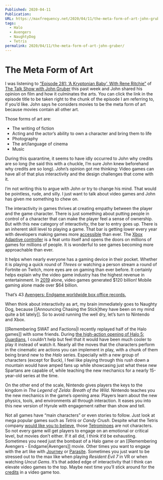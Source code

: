```yaml
---
Published: 2020-04-11
Publication: 
URL: https://maxfrequency.net/2020/04/11/the-meta-form-of-art-john-gruber/
tags:
  - Halo
  - Avengers
  - NaughtyDog
  - Tetris
permalink: 2020/04/11/the-meta-form-of-art-john-gruber/
---
```

# The Meta Form of Art

I was listening to [“Episode 281: ‘A Kryptonian Baby’, With Rene Ritchie”](https://overcast.fm/+B7NCK7OZo/10:55) of [The Talk Show with John Gruber](https://daringfireball.net/thetalkshow/) this past week and John shared his opinion on film and how it culminates the arts. You can click the link in the episode title to be taken right to the chunk of the episode I am referring to, if you’d like. John says he considers movies to be the meta form of art because movies contain all other art.

Those forms of art are:

- The writing of fiction
- Acting and the actor’s ability to own a character and bring them to life
- Photography
- The art/language of cinema
- Music

During this quarantine, it seems to have idly occurred to John why credits are so long (he said this with a chuckle, I’m sure John knew beforehand why credits are so long). John’s opinion got me thinking: Video games can have all of that plus interactivity and the design challenges that come with it.

I’m not writing this to argue with John or try to change his mind. That would be pointless, rude, and silly. I just want to talk about video games and John has given me something to chew on.

The interactivity in games thrives at creating empathy between the player and the game character. There is just something about putting people in control of a character that can make the player feel a sense of ownership. But with this new category of interactivity, the bar to entry goes up. There is an inherent skill level to playing a game. That bar is getting lower every year with developers making games more [accessible](https://www.youtube.com/playlist?list=PLc38fcMFcV_vvWOhMDriBlVocTZ8mKQzR) than ever. The [Xbox Adaptive controller](https://www.xbox.com/en-US/accessories/controllers/xbox-adaptive-controller) is a feat unto itself and opens the doors on millions of games for millions of people. It is wonderful to see games becoming more approachable than ever.

It helps when nearly everyone has a gaming device in their pocket. Whether it is playing a quick round of *Threes* or watching a person stream a round of Fortnite on Twitch, more eyes are on gaming than ever before. It certainly helps explain why the video game industry has the highest revenue in entertainment. In [2019](https://www.superdataresearch.com/reports/2019-year-in-review) alone, video games generated $120 billion! Mobile gaming alone made over $64 billion.

That’s 43 [Avengers: Endgame worldwide box office records.](https://www.boxofficemojo.com/releasegroup/gr3511898629/)

When think about interactivity as art, my brain immediately goes to Naughty Dog, because [[Announcing Chasing the Stick|they have been on my mind quite a bit lately]]. So to avoid running the well dry, let’s turn to Nintendo and Xbox.

[[Remembering SWAT and Factions|I recently replayed half of the Halo games]] with some friends. During [the high-action opening of Halo 5: Guardians](https://youtube.com/watch?v=44oJi5w2Wjc&t=79), I couldn’t help but feel that it would have been much cooler to play it instead of watch it. Nearly all the moves that the characters perform in the cinematic are actions you can implement in play, with a chunk of them being brand new to the *Halo* series. Especially with a new group of characters (except for Buck), I feel like playing through this rush down a mountain would have amped fans up while showcasing just what these new Spartans are capable of, while teaching the new mechanics for a nearly 15-year-old series at the time.

On the other end of the scale, Nintendo gives players the keys to the kingdom in *The Legend of Zelda: Breath of the Wild*. Nintendo teaches you the new mechanics in the game’s opening area: Players learn about the new physics, tools, and environments all through interaction. It eases you into this new version of Hyrule with engagement rather than show and tell.

Not all games have “main characters” or even stories to follow. Just look at mega popular games such as *Tetris* or *Candy Crush*. Despite what the Tetris company [would like you to believe](https://www.theverge.com/2016/6/27/12048422/tetris-movie-trilogy-why), those [Tetrominoes](https://en.wikipedia.org/wiki/Tetromino) are not characters. So not every game will get players to engage on an emotional or critical level, but movies don’t either. If it all did, I think it’d be exhausting. Sometimes you need just the bombast of a Halo game or an [[Remembering Avengers - Endgame|Avengers]] movie. Other times you want to engage with the art like with [Journey](https://thatgamecompany.com/journey/) or [Parasite](https://en.wikipedia.org/wiki/Parasite_(2019_film)). Sometimes you just want to be stressed out to the max like when playing *Resident Evil 7* in VR or when watching *Uncut Gems*. It’s that added edge of interactivity that I think can elevate video games to the top. Maybe next time you’ll stick around for the [credits](https://youtube.com/watch?v=RLOPbZECC4E&t=192) in a video game too.
